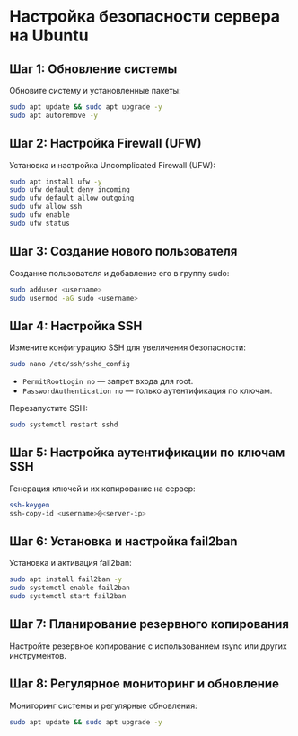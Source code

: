 
# Настройка безопасности сервера на Ubuntu

## Шаг 1: Обновление системы

Обновите систему и установленные пакеты:

```bash
sudo apt update && sudo apt upgrade -y
sudo apt autoremove -y
```

## Шаг 2: Настройка Firewall (UFW)

Установка и настройка Uncomplicated Firewall (UFW):

```bash
sudo apt install ufw -y
sudo ufw default deny incoming
sudo ufw default allow outgoing
sudo ufw allow ssh
sudo ufw enable
sudo ufw status
```

## Шаг 3: Создание нового пользователя

Создание пользователя и добавление его в группу sudo:

```bash
sudo adduser <username>
sudo usermod -aG sudo <username>
```

## Шаг 4: Настройка SSH

Измените конфигурацию SSH для увеличения безопасности:

```bash
sudo nano /etc/ssh/sshd_config
```

- `PermitRootLogin no` — запрет входа для root.
- `PasswordAuthentication no` — только аутентификация по ключам.

Перезапустите SSH:

```bash
sudo systemctl restart sshd
```

## Шаг 5: Настройка аутентификации по ключам SSH

Генерация ключей и их копирование на сервер:

```bash
ssh-keygen
ssh-copy-id <username>@<server-ip>
```

## Шаг 6: Установка и настройка fail2ban

Установка и активация fail2ban:

```bash
sudo apt install fail2ban -y
sudo systemctl enable fail2ban
sudo systemctl start fail2ban
```

## Шаг 7: Планирование резервного копирования

Настройте резервное копирование с использованием rsync или других инструментов.

## Шаг 8: Регулярное мониторинг и обновление

Мониторинг системы и регулярные обновления:

```bash
sudo apt update && sudo apt upgrade -y
```
